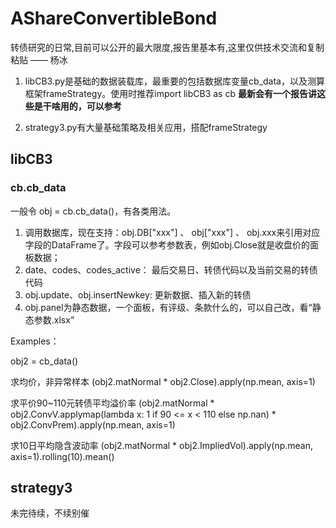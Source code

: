 # AShareConvertibleBond
转债研究的日常,目前可以公开的最大限度,报告里基本有,这里仅供技术交流和复制粘贴 —— 杨冰
1. libCB3.py是基础的数据装载库，最重要的包括数据库变量cb_data，以及测算框架frameStrategy。使用时推荐import libCB3 as cb
**最新会有一个报告讲这些是干啥用的，可以参考**

2. strategy3.py有大量基础策略及相关应用，搭配frameStrategy
## libCB3
### cb.cb_data
一般令 obj = cb.cb_data()，有各类用法。
1. 调用数据库，现在支持：obj.DB["xxx"] 、 obj["xxx"] 、 obj.xxx来引用对应字段的DataFrame了。字段可以参考参数表，例如obj.Close就是收盘价的面板数据；
2. date、codes、codes_active： 最后交易日、转债代码以及当前交易的转债代码
3. obj.update、obj.insertNewkey: 更新数据、插入新的转债
4. obj.panel为静态数据，一个面板，有评级、条款什么的，可以自己改，看“静态参数.xlsx”


Examples：

obj2 = cb_data()

求均价，非异常样本
(obj2.matNormal * obj2.Close).apply(np.mean, axis=1)

求平价90~110元转债平均溢价率
(obj2.matNormal * obj2.ConvV.applymap(lambda x: 1 if 90 <= x < 110 else np.nan) *\
obj2.ConvPrem).apply(np.mean, axis=1)

求10日平均隐含波动率
(obj2.matNormal * obj2.ImpliedVol).apply(np.mean, axis=1).rolling(10).mean()

## strategy3
未完待续，不续别催
